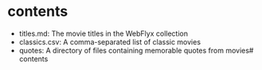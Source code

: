 # contents

- titles.md: The movie titles in the WebFlyx collection
- classics.csv: A comma-separated list of classic movies
- quotes: A directory of files containing memorable quotes from movies# 
contents


